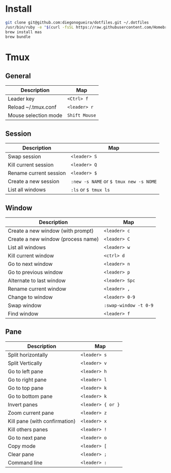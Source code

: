 # Install

```bash
git clone git@github.com:diegonogueira/dotfiles.git ~/.dotfiles
/usr/bin/ruby -e "$(curl -fsSL https://raw.githubusercontent.com/Homebrew/install/master/install)"
brew install mas
brew bundle
```

# Tmux

## General

Description            |      Map         |
-----------------------|------------------|
Leader key             | `<Ctrl> f`       |
Reload ~/.tmux.conf    | `<leader> r`     |
Mouse selection mode   | `Shift Mouse`    |


## Session

Description            |      Map                                |
-----------------------|-----------------------------------------|
Swap session           | `<leader> S`                            |
Kill current session   | `<leader> Q`                            |
Rename current session | `<leader> $`                            |
Create a new session   | `:new -s NAME` or `$ tmux new -s NOME`  |
List all windows       | `:ls` or `$ tmux ls`

## Window

Description                        |      Map              |
-----------------------------------|-----------------------|  
Create a new window (with prompt)  | `<leader> c`          |
Create a new window (process name) | `<leader> C`          |
List all windows                   | `<leader> w`          |
Kill current window                | `<ctrl> d`            |
Go to next window                  | `<leader> n`          |
Go to previous window              | `<leader> p`          |
Alternate to last window           | `<leader> Spc`        |
Rename current window              | `<leader> ,`          |
Change to window                   | `<leader> 0-9`        |
Swap window                        | `:swap-window -t 0-9` |
Find window                        | `<leader> f`          |

## Pane

Description                        |      Map              |
-----------------------------------|-----------------------|  
Split horizontally                 | `<leader> s`          |
Split Vertically                   | `<leader> v`          |
Go to left pane                    | `<leader> h`          |
Go to right pane                   | `<leader> l`          |
Go to top pane                     | `<leader> k`          |
Go to bottom pane                  | `<leader> k`          |
Invert panes                       | `<leader> { or }`     |
Zoom current pane                  | `<leader> z`          |
Kill pane (with confirmation)      | `<leader> x`          |
Kill others panes                  | `<leader> !`          |
Go to next pane                    | `<leader> o`          |
Copy mode                          | `<leader> [`          |
Clear pane                         | `<leader> ;`          |
Command line                       | `<leader> :`          |

  
